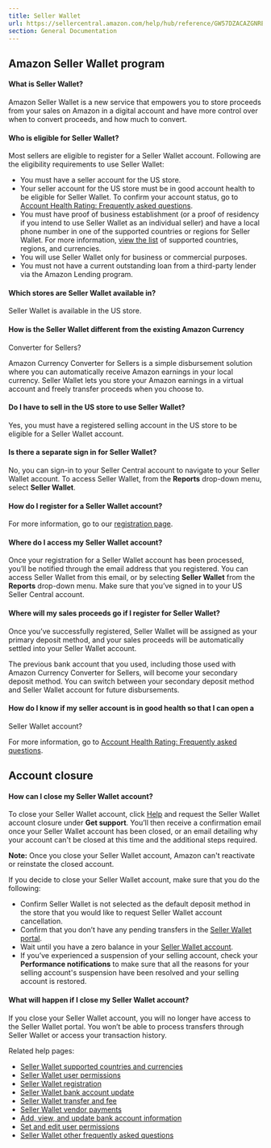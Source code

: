 ```yaml
---
title: Seller Wallet
url: https://sellercentral.amazon.com/help/hub/reference/GW57DZACAZGNREVQ
section: General Documentation
---
```


## Amazon Seller Wallet program

#### What is Seller Wallet?

Amazon Seller Wallet is a new service that empowers you to store proceeds from
your sales on Amazon in a digital account and have more control over when to
convert proceeds, and how much to convert.

#### Who is eligible for Seller Wallet?

Most sellers are eligible to register for a Seller Wallet account. Following
are the eligibility requirements to use Seller Wallet:

  * You must have a seller account for the US store. 
  * Your seller account for the US store must be in good account health to be eligible for Seller Wallet. To confirm your account status, go to [Account Health Rating: Frequently asked questions](/gp/help/GR786P4BPEVKTBAG).
  * You must have proof of business establishment (or a proof of residency if you intend to use Seller Wallet as an individual seller) and have a local phone number in one of the supported countries or regions for Seller Wallet. For more information, [view the list](/gp/help/GKD4GS8VTWVYCWRH) of supported countries, regions, and currencies. 
  * You will use Seller Wallet only for business or commercial purposes.
  * You must not have a current outstanding loan from a third-party lender via the Amazon Lending program.

#### Which stores are Seller Wallet available in?

Seller Wallet is available in the US store.

#### How is the Seller Wallet different from the existing Amazon Currency
Converter for Sellers?

Amazon Currency Converter for Sellers is a simple disbursement solution where
you can automatically receive Amazon earnings in your local currency. Seller
Wallet lets you store your Amazon earnings in a virtual account and freely
transfer proceeds when you choose to.

#### Do I have to sell in the US store to use Seller Wallet?

Yes, you must have a registered selling account in the US store to be eligible
for a Seller Wallet account.

#### Is there a separate sign in for Seller Wallet?

No, you can sign-in to your Seller Central account to navigate to your Seller
Wallet account. To access Seller Wallet, from the **Reports** drop-down menu,
select **Seller Wallet**.

#### How do I register for a Seller Wallet account?

For more information, go to our [registration
page](/gp/help/GY2HWC8DQNU8NZJ2).

#### Where do I access my Seller Wallet account?

Once your registration for a Seller Wallet account has been processed, you’ll
be notified through the email address that you registered. You can access
Seller Wallet from this email, or by selecting **Seller Wallet** from the
**Reports** drop-down menu. Make sure that you’ve signed in to your US Seller
Central account.

#### Where will my sales proceeds go if I register for Seller Wallet?

Once you’ve successfully registered, Seller Wallet will be assigned as your
primary deposit method, and your sales proceeds will be automatically settled
into your Seller Wallet account.

The previous bank account that you used, including those used with Amazon
Currency Converter for Sellers, will become your secondary deposit method. You
can switch between your secondary deposit method and Seller Wallet account for
future disbursements.

#### How do I know if my seller account is in good health so that I can open a
Seller Wallet account?

For more information, go to [Account Health Rating: Frequently asked
questions](/gp/help/GR786P4BPEVKTBAG).

## Account closure

#### How can I close my Seller Wallet account?

To close your Seller Wallet account, click [Help](/help/hub/support) and
request the Seller Wallet account closure under **Get support**. You’ll then
receive a confirmation email once your Seller Wallet account has been closed,
or an email detailing why your account can't be closed at this time and the
additional steps required.

**Note:** Once you close your Seller Wallet account, Amazon can't reactivate
or reinstate the closed account.

If you decide to close your Seller Wallet account, make sure that you do the
following:

  * Confirm Seller Wallet is not selected as the default deposit method in the store that you would like to request Seller Wallet account cancellation.
  * Confirm that you don’t have any pending transfers in the [Seller Wallet portal](/sellerwallet).
  * Wait until you have a zero balance in your [Seller Wallet account](/sellerwallet).
  * If you’ve experienced a suspension of your selling account, check your **Performance notifications** to make sure that all the reasons for your selling account's suspension have been resolved and your selling account is restored.

#### What will happen if I close my Seller Wallet account?

If you close your Seller Wallet account, you will no longer have access to the
Seller Wallet portal. You won’t be able to process transfers through Seller
Wallet or access your transaction history.

Related help pages:

  * [Seller Wallet supported countries and currencies](/gp/help/GKD4GS8VTWVYCWRH)
  * [Seller Wallet user permissions](/gp/help/GL3K2HCP4FDARB6C)
  * [Seller Wallet registration](/gp/help/GY2HWC8DQNU8NZJ2)
  * [Seller Wallet bank account update](/gp/help/GW74AYKCGANY96WK)
  * [Seller Wallet transfer and fee](/gp/help/GE8JLFJQBVYFZT6S)
  * [Seller Wallet vendor payments](/gp/help/GWCSDZYDQJVWDU3L)
  * [Add, view, and update bank account information](/gp/help/GWHNLFB8G85QAZ5W)
  * [Set and edit user permissions](/gp/help/G901)
  * [Seller Wallet other frequently asked questions](/gp/help/G888Q5AWBAF3YX8B)

